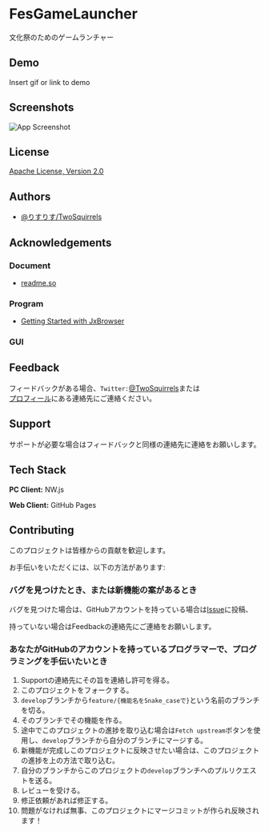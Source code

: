 <!--
![Logo](https://dev-to-uploads.s3.amazonaws.com/uploads/articles/th5xamgrr6se0x5ro4g6.png)
-->
# FesGameLauncher

文化祭のためのゲームランチャー


## Demo

Insert gif or link to demo

  
## Screenshots

![App Screenshot](https://via.placeholder.com/468x300?text=App+Screenshot+Here)

  
## License

[Apache License, Version 2.0](/LICENSE)
<!--
  
## Usage/Examples

```javascript
import Component from 'my-project'

function App() {
  return <Component />
}
```

  
## Features

- Light/dark mode toggle
- Live previews
- Fullscreen mode
- Cross platform

  
## FAQ

#### Question 1

Answer 1

#### Question 2

Answer 2
-->
  
## Authors

- [@りすりす/TwoSquirrels](https://github.com/TwoSquirrels)

  
## Acknowledgements

  
### Document

- [readme.so](https://readme.so/)

  
### Program

- [Getting Started with JxBrowser](https://jxbrowser-support.teamdev.com/docs/quickstart/#quick-start-gradle-view-javafx)

  
### GUI


  
## Feedback

フィードバックがある場合、`Twitter:`[@TwoSquirrels](https://twitter.com/)または  
[プロフィール](https://github.com/TwoSquirrels)にある連絡先にご連絡ください。

  
## Support

サポートが必要な場合はフィードバックと同様の連絡先に連絡をお願いします。

  
## Tech Stack

**PC Client:** NW.js

**Web Client:** GitHub Pages

  
## Contributing

このプロジェクトは皆様からの貢献を歓迎します。

お手伝いをいただくには、以下の方法があります:

  
### バグを見つけたとき、または新機能の案があるとき

バグを見つけた場合は、GitHubアカウントを持っている場合は[Issue](https://github.com/TwoSquirrels/FesGameLauncher/issues)に投稿、

持っていない場合はFeedbackの連絡先にご連絡をお願いします。

  
### あなたがGitHubのアカウントを持っているプログラマーで、プログラミングを手伝いたいとき

1. Supportの連絡先にその旨を連絡し許可を得る。
2. このプロジェクトをフォークする。
3. `develop`ブランチから`feature/{機能名をSnake_caseで}`という名前のブランチを切る。
4. そのブランチでその機能を作る。
5. 途中でこのプロジェクトの進捗を取り込む場合は`Fetch upstream`ボタンを使用し、`develop`ブランチから自分のブランチにマージする。
6. 新機能が完成しこのプロジェクトに反映させたい場合は、このプロジェクトの進捗を上の方法で取り込む。
7. 自分のブランチからこのプロジェクトの`develop`ブランチへのプルリクエストを送る。
8. レビューを受ける。
9. 修正依頼があれば修正する。
10. 問題がなければ無事、このプロジェクトにマージコミットが作られ反映されます！

  
